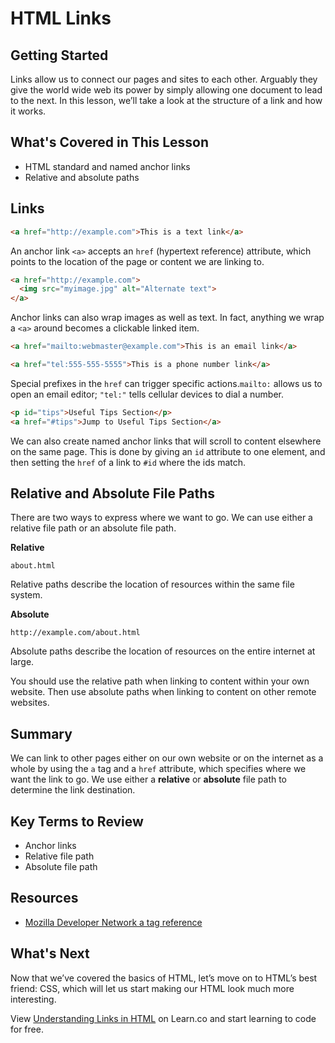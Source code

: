 # HTML Links

## Getting Started

Links allow us to connect our pages and sites to each other. Arguably 
they give the world wide web its power by simply allowing one document 
to lead to the next. In this lesson, we’ll take a look at the structure of a link 
and how it works.

## What's Covered in This Lesson 

- HTML standard and named anchor links
- Relative and absolute paths

## Links

```html
<a href="http://example.com">This is a text link</a>
```

An anchor link `<a>` accepts an `href` (hypertext reference) attribute, 
which points to the location of the page or content we are linking to.

```html
<a href="http://example.com">
  <img src="myimage.jpg" alt="Alternate text">
</a>
```

Anchor links can also wrap images as well as text. In fact, anything we 
wrap a `<a>` around becomes a clickable linked item.

```html
<a href="mailto:webmaster@example.com">This is an email link</a>
```

```html
<a href="tel:555-555-5555">This is a phone number link</a>
```

Special prefixes in the `href` can trigger specific actions.`mailto:` allows 
us to open an email editor; `"tel:"` tells cellular devices to dial a number.

```html
<p id="tips">Useful Tips Section</p>
<a href="#tips">Jump to Useful Tips Section</a>
```

We can also create named anchor links that will scroll to content elsewhere 
on the same page. This is done by giving an `id` attribute to one element, 
and then setting the `href` of a link to `#id` where the ids match.

## Relative and Absolute File Paths

There are two ways to express where we want to go. We can use either a 
relative file path or an absolute file path.

__Relative__

`about.html`

Relative paths describe the location of resources within the same file system.

__Absolute__

`http://example.com/about.html`

Absolute paths describe the location of resources on the entire internet at large.

You should use the relative path when linking to content within your own website. 
Then use absolute paths when linking to content on other remote websites.

## Summary

We can link to other pages either on our own website or on the internet as a whole 
by using the `a` tag and a `href` attribute, which specifies where we want the link 
to go. We use either a __relative__ or __absolute__ file path to determine the link 
destination.

## Key Terms to Review

* Anchor links
* Relative file path
* Absolute file path

## Resources

* [Mozilla Developer Network a tag reference](https://developer.mozilla.org/en-US/docs/Web/HTML/Element/a)

## What's Next

Now that we’ve covered the basics of HTML, let’s move on to HTML’s best 
friend: CSS, which will let us start making our HTML look much more interesting.

<p class='util--hide'>View <a href='https://learn.co/lessons/html-link'>Understanding Links in HTML</a> on Learn.co and start learning to code for free.</p>
